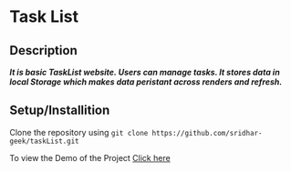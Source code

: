 # Task List

## Description
***It is basic TaskList website. Users can manage tasks. It stores data in local Storage which makes data peristant across renders and refresh.***

## Setup/Installition
Clone the repository using `git clone https://github.com/sridhar-geek/taskList.git`


To view the Demo of the Project [Click here](https://sridhar-geek.github.io/taskList/)